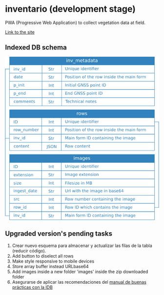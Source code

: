 # inventario (development stage)
PWA (Progressive Web Application) to collect vegetation data at field.

[Link to the site](https://cristianics.github.io/inventario/)

## Indexed DB schema

![Tables relationship.](bbdd.png)

## Upgraded version's pending tasks

1. Crear nuevo esquema para almacenar y actualizar las filas de la tabla (reducir código).
2. Add button to diselect all rows
3. Make style responsive to mobile devices
4. Store array buffer instead URLbase64
5. Add images inside a new folder 'images' inside the zip downloaded folder
6. Asegurarse de aplicar las recomendaciones del
[manual de buenas prácticas con la IDB](https://web.dev/indexeddb-best-practices/)